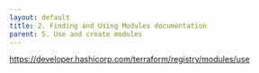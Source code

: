 ```yaml
---
layout: default
title: 2. Finding and Using Modules documentation
parent: 5. Use and create modules
---
```


https://developer.hashicorp.com/terraform/registry/modules/use